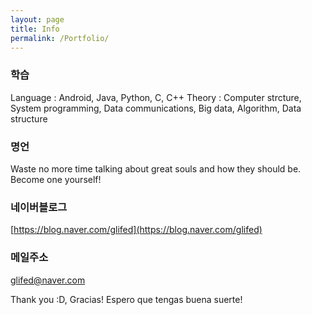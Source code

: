 ```yaml
---
layout: page
title: Info
permalink: /Portfolio/
---
```


### 학습

Language : Android, Java, Python, C, C++
Theory : Computer strcture, System programming, Data communications, Big data, Algorithm, Data structure

### 명언

Waste no more time talking about great souls and how they should be. Become one yourself!


### 네이버블로그

[https://blog.naver.com/glifed](https://blog.naver.com/glifed)

### 메일주소

[glifed@naver.com](mailto:glifed@naver.com)


Thank you :D, Gracias! Espero que tengas buena suerte!